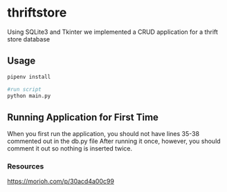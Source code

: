 # thriftstore

Using SQLite3 and Tkinter we implemented a CRUD application for a thrift store database

## Usage
```python
pipenv install

#run script
python main.py


```

## Running Application for First Time
 
 When you first run the application, you should not have lines 35-38 commented out in the db.py file
 After running it once, however, you should comment it out so nothing is inserted twice.
 
### Resources
https://morioh.com/p/30acd4a00c99
